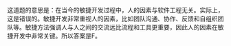 这道题的意思是：在当今的敏捷开发过程中，人的因素与软件工程无关。实际上，这是错误的。敏捷开发非常重视人的因素，比如团队沟通、协作、反馈和自组织团队等。敏捷方法强调人与人之间的交流远比流程和工具更重要，因此人的因素在敏捷开发中非常关键。所以答案是F。